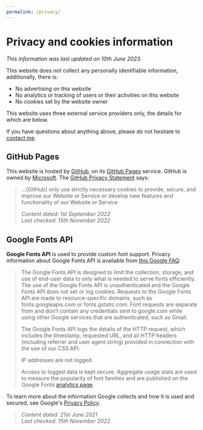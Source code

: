 ```yaml
---
permalink: /privacy/
---
```


# Privacy and cookies information

*This information was last updated on 10th June 2023.*

This website does not collect any personally identifiable information, additionally, there is:

* No advertising on this website
* No analytics or tracking of users or their activities on this website
* No cookies set by the website owner

This website uses three external service providers only, the details for which are below.

If you have questions about anything above, please do not hesitate to [contact me](/contact "My contact details").

## GitHub Pages

This website is hosted by [GitHub](https://github.com "The main GitHub website"), on its [GitHub Pages](https://pages.github.com "Information about the GitHub Pages service") service. GitHub is owned by [Microsoft](https://www.microsoft.com/ "Microsoft homepage"). The [GitHub Privacy Statement](https://docs.github.com/en/site-policy/privacy-policies/github-privacy-statement#additional-services "Read the Additional Services section of the GitHub Privacy Statement") says:

> ...[GitHub] only use strictly necessary cookies to provide, secure, and improve our Website or Service or develop new features and functionality of our Website or Service
>
> *Content dated: 1st September 2022*<br>
> *Last checked: 15th November 2022*

## Google Fonts API

**Google Fonts API** is used to provide custom font support. Privacy information about Google Fonts API is available from [this Google FAQ](https://developers.google.com/fonts/faq2#what_does_using_the_google_fonts_api_mean_for_the_privacy_of_my_users "Privacy information about Google Fonts"):

> The Google Fonts API is designed to limit the collection, storage, and use of end-user data to only what is needed to serve fonts efficiently. The use of the Google Fonts API is unauthenticated and the Google Fonts API does not set or log cookies. Requests to the Google Fonts API are made to resource-specific domains, such as fonts.googleapis.com or fonts.gstatic.com. Font requests are separate from and don't contain any credentials sent to google.com while using other Google services that are authenticated, such as Gmail.
>
> The Google Fonts API logs the details of the HTTP request, which includes the timestamp, requested URL, and all HTTP headers (including referrer and user agent string) provided in connection with the use of our CSS API.
> 
> IP addresses are not logged.
>
> Access to logged data is kept secure. Aggregate usage stats are used to measure the popularity of font families and are published on the Google Fonts [analytics page](https://fonts.google.com/analytics "Statistics about Google Fonts").
> 
To learn more about the information Google collects and how it is used and secured, see Google's [Privacy Policy](https://policies.google.com/privacy "Google's Privacy Policy").
>
> *Content dated: 21st June 2021<br>
> Last checked: 15th November 2022*

<!-- 
## YouTube

This website occasionally includes videos that are hosted on the [YouTube](https://www.youtube.com/ "YouTube") service. YouTube is owned by [Google](https://www.google.com/ "Google").

By default, videos are not embedded on webpages, but instead a placeholder is displayed. Clicking on this placeholder (which says '_Load YouTube video_') will embed the video in the webpage using a 'privacy-enhanced mode'. YouTube states this embedded video will not [influence your user experience](https://support.google.com/youtube/answer/171780?hl=en-GB#zippy=%2Cturn-on-privacy-enhanced-mode "Google FAQ on Privacy-Enhanced Mode"):

> The privacy-enhanced mode of the YouTube embedded player prevents the use of views of embedded YouTube content from influencing the viewer's browsing experience on YouTube. This means that the view of a video shown in the privacy-enhanced mode of the embedded player will not be used to personalise the YouTube browsing experience, either within your privacy-enhanced mode embedded player or in the viewer's subsequent YouTube viewing experience. 
>
> If ads are served on a video shown in the privacy-enhanced mode of the embedded player, those ads will likewise be non-personalised. In addition, the view of a video shown in the privacy-enhanced mode of the embedded player will not be used to personalise advertising shown to the viewer outside of your site or app.
>
> Content dated: _undated_<br>
> Last checked: 15th November 2022

Please note however, that there are privacy implications of loading embedded content—this is like loading a webpage normally in your browser and carries all the same risks. As such, interaction with any embedded video is subject to [Google's Privacy Policy](https://policies.google.com/privacy?hl=en-GB "YouTube's privacy guidelines"). Therefore, although your use of the embedded video may not influence your user experience on YouTube, Google may sitll collect personally identifiable information.
 -->